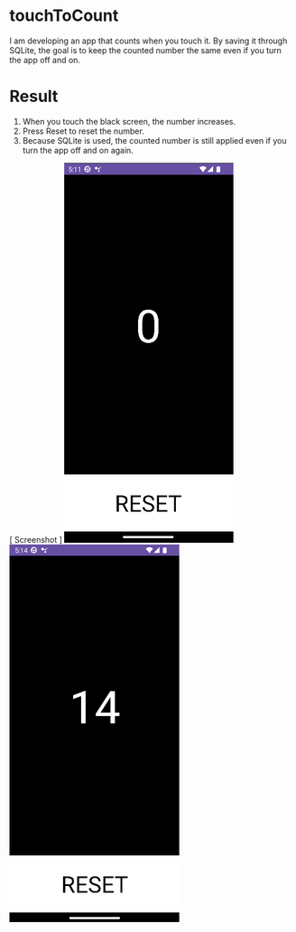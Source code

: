 # touchToCount
I am developing an app that counts when you touch it. By saving it through SQLite, the goal is to keep the counted number the same even if you turn the app off and on.

# Result

1. When you touch the black screen, the number increases.
2. Press Reset to reset the number.
3. Because SQLite is used, the counted number is still applied even if you turn the app off and on again.

[ Screenshot ]
![result_1](./images/result_1.png)
![result_2](./images/result_2.png)
